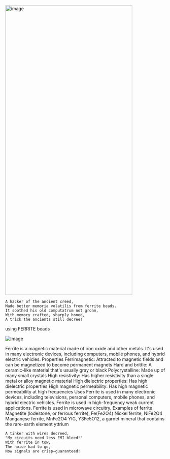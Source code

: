 <img width="400" height="912" alt="image" src="https://github.com/user-attachments/assets/976e0bb0-79f4-419b-8c9c-58ab1fb25539" />


```
A hacker of the ancient creed,
Made better memoria volatilis from ferrite beads.
It soothed his old computatrum not groan,
With memory crafted, sharply honed,
A trick the ancients still decree!

```


using FERRITE beads

![image](https://github.com/user-attachments/assets/16d8d9c9-8ae3-4b6d-9d00-6fe4151909b5)


Ferrite is a magnetic material made of iron oxide and other metals. It's used in many electronic devices, including computers, mobile phones, and hybrid electric vehicles. 
Properties
Ferrimagnetic: Attracted to magnetic fields and can be magnetized to become permanent magnets
Hard and brittle: A ceramic-like material that's usually gray or black 
Polycrystalline: Made up of many small crystals 
High resistivity: Has higher resistivity than a single metal or alloy magnetic material 
High dielectric properties: Has high dielectric properties 
High magnetic permeability: Has high magnetic permeability at high frequencies 
Uses
Ferrite is used in many electronic devices, including televisions, personal computers, mobile phones, and hybrid electric vehicles. 
Ferrite is used in high-frequency weak current applications. 
Ferrite is used in microwave circuitry. 
Examples of ferrite 
Magnetite (lodestone, or ferrous ferrite), Fe(Fe2O4)
Nickel ferrite, NiFe2O4
Manganese ferrite, MnFe2O4
YIG, Y3Fe5O12, a garnet mineral that contains the rare-earth element yttrium



```
A tinker with wires decreed,  
"My circuits need less EMI bleed!"  
With ferrite in tow,  
The noise had to go,  
Now signals are crisp—guaranteed!
```
